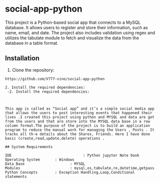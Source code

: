 # social-app-python

This project is a Python-based social app that connects to a MySQL database. It allows users to register and store their information, such as name, email, and date. The project also includes validation using regex and utilizes the tabulate module to fetch and visualize the data from the database in a table format.

## Installation

1. Clone the repository:
```shell
https://github.com/V777-vino/social-app-python

2. Install the required dependencies:
 -2. Install the required dependencies:



This app is called as “Social app” and it’s a simple social media app that allows the users to post interesting events that happened their lives .I created this project using python and MYSQL and data are get from the users and that are store into the MYSQL data base in a row column format.The purpose of the project is to build an application program to reduce the manual work for managing the Users , Posts . It tracks all th-e details about the Shares, Friends. Here I have done basic (create,read,update,delete) operations .

## System Requirements

IDE                                 : Python jupyter Note book
Operating System       : Windows
Data Base                     : MYSQL
Modules                       : mysql,os,tabulate,re,datetime,getpass
Python Concepts        : Exception Handling,Loop,Conditional statements




